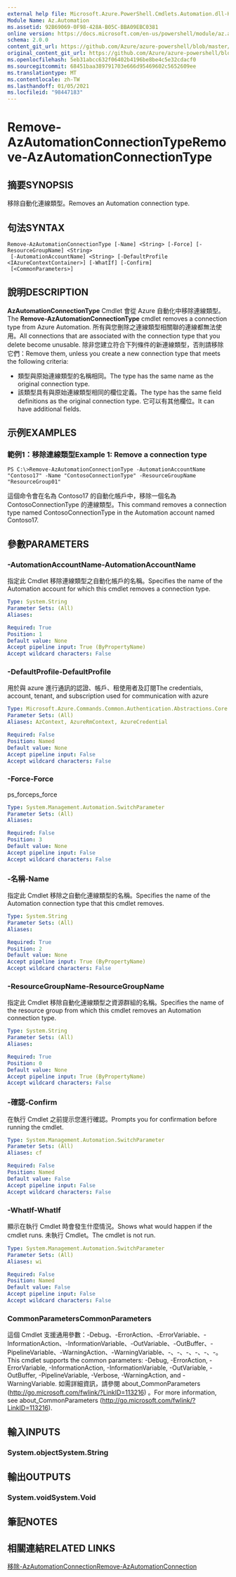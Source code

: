 ```yaml
---
external help file: Microsoft.Azure.PowerShell.Cmdlets.Automation.dll-Help.xml
Module Name: Az.Automation
ms.assetid: 92B69069-0F98-428A-B05C-BBA09EBC0381
online version: https://docs.microsoft.com/en-us/powershell/module/az.automation/remove-azautomationconnectiontype
schema: 2.0.0
content_git_url: https://github.com/Azure/azure-powershell/blob/master/src/Automation/Automation/help/Remove-AzAutomationConnectionType.md
original_content_git_url: https://github.com/Azure/azure-powershell/blob/master/src/Automation/Automation/help/Remove-AzAutomationConnectionType.md
ms.openlocfilehash: 5eb31abcc632f06402b4196be8be4c5e32cdacf0
ms.sourcegitcommit: 68451baa389791703e666d95469602c5652609ee
ms.translationtype: MT
ms.contentlocale: zh-TW
ms.lasthandoff: 01/05/2021
ms.locfileid: "98447183"
---
```

# <span data-ttu-id="0d1b6-101">Remove-AzAutomationConnectionType</span><span class="sxs-lookup"><span data-stu-id="0d1b6-101">Remove-AzAutomationConnectionType</span></span>

## <span data-ttu-id="0d1b6-102">摘要</span><span class="sxs-lookup"><span data-stu-id="0d1b6-102">SYNOPSIS</span></span>
<span data-ttu-id="0d1b6-103">移除自動化連線類型。</span><span class="sxs-lookup"><span data-stu-id="0d1b6-103">Removes an Automation connection type.</span></span>

## <span data-ttu-id="0d1b6-104">句法</span><span class="sxs-lookup"><span data-stu-id="0d1b6-104">SYNTAX</span></span>

```
Remove-AzAutomationConnectionType [-Name] <String> [-Force] [-ResourceGroupName] <String>
 [-AutomationAccountName] <String> [-DefaultProfile <IAzureContextContainer>] [-WhatIf] [-Confirm]
 [<CommonParameters>]
```

## <span data-ttu-id="0d1b6-105">說明</span><span class="sxs-lookup"><span data-stu-id="0d1b6-105">DESCRIPTION</span></span>
<span data-ttu-id="0d1b6-106">**AzAutomationConnectionType** Cmdlet 會從 Azure 自動化中移除連線類型。</span><span class="sxs-lookup"><span data-stu-id="0d1b6-106">The **Remove-AzAutomationConnectionType** cmdlet removes a connection type from Azure Automation.</span></span>
<span data-ttu-id="0d1b6-107">所有與您刪除之連線類型相關聯的連線都無法使用。</span><span class="sxs-lookup"><span data-stu-id="0d1b6-107">All connections that are associated with the connection type that you delete become unusable.</span></span>
<span data-ttu-id="0d1b6-108">除非您建立符合下列條件的新連線類型，否則請移除它們：</span><span class="sxs-lookup"><span data-stu-id="0d1b6-108">Remove them, unless you create a new connection type that meets the following criteria:</span></span> 
- <span data-ttu-id="0d1b6-109">類型與原始連線類型的名稱相同。</span><span class="sxs-lookup"><span data-stu-id="0d1b6-109">The type has the same name as the original connection type.</span></span> 
- <span data-ttu-id="0d1b6-110">該類型具有與原始連線類型相同的欄位定義。</span><span class="sxs-lookup"><span data-stu-id="0d1b6-110">The type has the same field definitions as the original connection type.</span></span>
<span data-ttu-id="0d1b6-111">它可以有其他欄位。</span><span class="sxs-lookup"><span data-stu-id="0d1b6-111">It can have additional fields.</span></span>

## <span data-ttu-id="0d1b6-112">示例</span><span class="sxs-lookup"><span data-stu-id="0d1b6-112">EXAMPLES</span></span>

### <span data-ttu-id="0d1b6-113">範例1：移除連線類型</span><span class="sxs-lookup"><span data-stu-id="0d1b6-113">Example 1: Remove a connection type</span></span>
```
PS C:\>Remove-AzAutomationConnectionType -AutomationAccountName "Contoso17" -Name "ContosoConnectionType" -ResourceGroupName "ResourceGroup01"
```

<span data-ttu-id="0d1b6-114">這個命令會在名為 Contoso17 的自動化帳戶中，移除一個名為 ContosoConnectionType 的連線類型。</span><span class="sxs-lookup"><span data-stu-id="0d1b6-114">This command removes a connection type named ContosoConnectionType in the Automation account named Contoso17.</span></span>

## <span data-ttu-id="0d1b6-115">參數</span><span class="sxs-lookup"><span data-stu-id="0d1b6-115">PARAMETERS</span></span>

### <span data-ttu-id="0d1b6-116">-AutomationAccountName</span><span class="sxs-lookup"><span data-stu-id="0d1b6-116">-AutomationAccountName</span></span>
<span data-ttu-id="0d1b6-117">指定此 Cmdlet 移除連線類型之自動化帳戶的名稱。</span><span class="sxs-lookup"><span data-stu-id="0d1b6-117">Specifies the name of the Automation account for which this cmdlet removes a connection type.</span></span>

```yaml
Type: System.String
Parameter Sets: (All)
Aliases:

Required: True
Position: 1
Default value: None
Accept pipeline input: True (ByPropertyName)
Accept wildcard characters: False
```

### <span data-ttu-id="0d1b6-118">-DefaultProfile</span><span class="sxs-lookup"><span data-stu-id="0d1b6-118">-DefaultProfile</span></span>
<span data-ttu-id="0d1b6-119">用於與 azure 進行通訊的認證、帳戶、租使用者及訂閱</span><span class="sxs-lookup"><span data-stu-id="0d1b6-119">The credentials, account, tenant, and subscription used for communication with azure</span></span>

```yaml
Type: Microsoft.Azure.Commands.Common.Authentication.Abstractions.Core.IAzureContextContainer
Parameter Sets: (All)
Aliases: AzContext, AzureRmContext, AzureCredential

Required: False
Position: Named
Default value: None
Accept pipeline input: False
Accept wildcard characters: False
```

### <span data-ttu-id="0d1b6-120">-Force</span><span class="sxs-lookup"><span data-stu-id="0d1b6-120">-Force</span></span>
<span data-ttu-id="0d1b6-121">ps_force</span><span class="sxs-lookup"><span data-stu-id="0d1b6-121">ps_force</span></span>

```yaml
Type: System.Management.Automation.SwitchParameter
Parameter Sets: (All)
Aliases:

Required: False
Position: 3
Default value: None
Accept pipeline input: False
Accept wildcard characters: False
```

### <span data-ttu-id="0d1b6-122">-名稱</span><span class="sxs-lookup"><span data-stu-id="0d1b6-122">-Name</span></span>
<span data-ttu-id="0d1b6-123">指定此 Cmdlet 移除之自動化連線類型的名稱。</span><span class="sxs-lookup"><span data-stu-id="0d1b6-123">Specifies the name of the Automation connection type that this cmdlet removes.</span></span>

```yaml
Type: System.String
Parameter Sets: (All)
Aliases:

Required: True
Position: 2
Default value: None
Accept pipeline input: True (ByPropertyName)
Accept wildcard characters: False
```

### <span data-ttu-id="0d1b6-124">-ResourceGroupName</span><span class="sxs-lookup"><span data-stu-id="0d1b6-124">-ResourceGroupName</span></span>
<span data-ttu-id="0d1b6-125">指定此 Cmdlet 移除自動化連線類型之資源群組的名稱。</span><span class="sxs-lookup"><span data-stu-id="0d1b6-125">Specifies the name of the resource group from which this cmdlet removes an Automation connection type.</span></span>

```yaml
Type: System.String
Parameter Sets: (All)
Aliases:

Required: True
Position: 0
Default value: None
Accept pipeline input: True (ByPropertyName)
Accept wildcard characters: False
```

### <span data-ttu-id="0d1b6-126">-確認</span><span class="sxs-lookup"><span data-stu-id="0d1b6-126">-Confirm</span></span>
<span data-ttu-id="0d1b6-127">在執行 Cmdlet 之前提示您進行確認。</span><span class="sxs-lookup"><span data-stu-id="0d1b6-127">Prompts you for confirmation before running the cmdlet.</span></span>

```yaml
Type: System.Management.Automation.SwitchParameter
Parameter Sets: (All)
Aliases: cf

Required: False
Position: Named
Default value: False
Accept pipeline input: False
Accept wildcard characters: False
```

### <span data-ttu-id="0d1b6-128">-WhatIf</span><span class="sxs-lookup"><span data-stu-id="0d1b6-128">-WhatIf</span></span>
<span data-ttu-id="0d1b6-129">顯示在執行 Cmdlet 時會發生什麼情況。</span><span class="sxs-lookup"><span data-stu-id="0d1b6-129">Shows what would happen if the cmdlet runs.</span></span>
<span data-ttu-id="0d1b6-130">未執行 Cmdlet。</span><span class="sxs-lookup"><span data-stu-id="0d1b6-130">The cmdlet is not run.</span></span>

```yaml
Type: System.Management.Automation.SwitchParameter
Parameter Sets: (All)
Aliases: wi

Required: False
Position: Named
Default value: False
Accept pipeline input: False
Accept wildcard characters: False
```

### <span data-ttu-id="0d1b6-131">CommonParameters</span><span class="sxs-lookup"><span data-stu-id="0d1b6-131">CommonParameters</span></span>
<span data-ttu-id="0d1b6-132">這個 Cmdlet 支援通用參數：-Debug、-ErrorAction、-ErrorVariable、-InformationAction、-InformationVariable、-OutVariable、-OutBuffer、-PipelineVariable、-WarningAction、-WarningVariable、-、-、-、-、-、-。</span><span class="sxs-lookup"><span data-stu-id="0d1b6-132">This cmdlet supports the common parameters: -Debug, -ErrorAction, -ErrorVariable, -InformationAction, -InformationVariable, -OutVariable, -OutBuffer, -PipelineVariable, -Verbose, -WarningAction, and -WarningVariable.</span></span> <span data-ttu-id="0d1b6-133">如需詳細資訊，請參閱 about_CommonParameters (http://go.microsoft.com/fwlink/?LinkID=113216) 。</span><span class="sxs-lookup"><span data-stu-id="0d1b6-133">For more information, see about_CommonParameters (http://go.microsoft.com/fwlink/?LinkID=113216).</span></span>

## <span data-ttu-id="0d1b6-134">輸入</span><span class="sxs-lookup"><span data-stu-id="0d1b6-134">INPUTS</span></span>

### <span data-ttu-id="0d1b6-135">System.object</span><span class="sxs-lookup"><span data-stu-id="0d1b6-135">System.String</span></span>

## <span data-ttu-id="0d1b6-136">輸出</span><span class="sxs-lookup"><span data-stu-id="0d1b6-136">OUTPUTS</span></span>

### <span data-ttu-id="0d1b6-137">System.void</span><span class="sxs-lookup"><span data-stu-id="0d1b6-137">System.Void</span></span>

## <span data-ttu-id="0d1b6-138">筆記</span><span class="sxs-lookup"><span data-stu-id="0d1b6-138">NOTES</span></span>

## <span data-ttu-id="0d1b6-139">相關連結</span><span class="sxs-lookup"><span data-stu-id="0d1b6-139">RELATED LINKS</span></span>

[<span data-ttu-id="0d1b6-140">移除-AzAutomationConnection</span><span class="sxs-lookup"><span data-stu-id="0d1b6-140">Remove-AzAutomationConnection</span></span>](./Remove-AzAutomationConnection.md)


